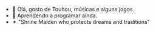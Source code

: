 - 👋 Olá, gosto de Touhou, músicas e alguns jogos. 
- 📝 Aprendendo a programar ainda.
- ✴ "Shrine Maiden who protects dreams and traditions"

<!---
shinylucasin/shinylucasin is a ✨ special ✨ repository because its `README.md` (this file) appears on your GitHub profile.
You can click the Preview link to take a look at your changes.
--->
